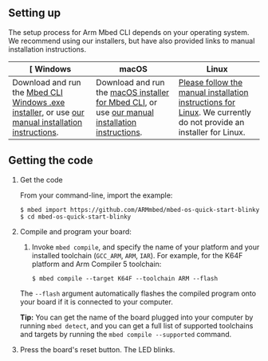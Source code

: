<h2 id="cli-setup">Setting up</h2>

The setup process for Arm Mbed CLI depends on your operating system. We recommend using our installers, but have also provided links to manual installation instructions.

[ Windows | macOS | Linux |
| --- | --- | --- |
| Download and run the [Mbed CLI Windows .exe installer](https://github.com/ARMmbed/mbed-cli-windows-installer/releases/latest), or use [our manual installation instructions](). | Download and run the [macOS installer for Mbed CLI](https://github.com/ARMmbed/mbed-cli-osx-installer/releases/latest), or use [our manual installation instructions](). | [Please follow the manual installation instructions for Linux](). We currently do not provide an installer for Linux. |

<!--do they need to do any manual configs?-->

## Getting the code

1. Get the code

   From your command-line, import the example:

   ```console
   $ mbed import https://github.com/ARMmbed/mbed-os-quick-start-blinky
   $ cd mbed-os-quick-start-blinky
   ```

1. Compile and program your board:

   1. Invoke `mbed compile`, and specify the name of your platform and your installed toolchain (`GCC_ARM`, `ARM`, `IAR`). For example, for the K64F platform and Arm Compiler 5 toolchain:

       ```console
       $ mbed compile --target K64F --toolchain ARM --flash
       ```  

   The `--flash` argument automatically flashes the compiled program onto your board if it is connected to your computer.

   <span class="tips">**Tip:** You can get the name of the board plugged into your computer by running `mbed detect`, and you can get a full list of supported toolchains and targets by running the `mbed compile --supported` command.</span>

1. Press the board's reset button. The LED blinks.
